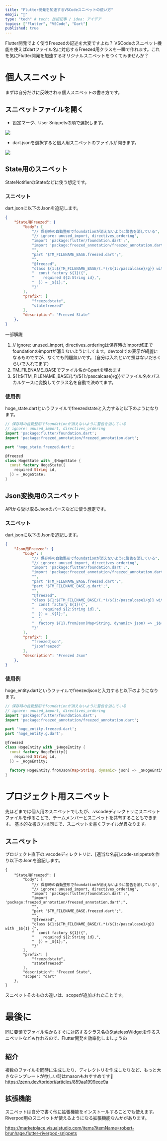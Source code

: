 ```yaml
---
title: "Flutter開発を加速するVSCodeスニペットの使い方"
emoji: "👾"
type: "tech" # tech: 技術記事 / idea: アイデア
topics: ["Flutter", "VSCode", "Dart"]
published: true
---
```

Flutter開発でよく使うFreezedの記述を大変ですよね？
VSCodeのスニペット機能を使えばdartファイル名に対応するFreezed用クラスを一瞬で作れます。これを気にFlutter開発を加速するオリジナルスニペットをつくてみませんか？

# 個人スニペット
まずは自分だけに反映される個人スニペットの書き方です。

## スニペットファイルを開く
- 設定マーク、User Snippetsの順で選択します。

![](/images/SCR-20230209-xah.png)

- dart.jsonを選択すると個人用スニペットのファイルが開きます。

![](/images/SCR-20230209-xas.png)


## State用のスニペット
StateNotifierのStateなどに使う想定です。
### スニペット
dart.jsonに以下のJsonを追記します。
```json:dart.json
{
    "State用Freezed": {
        "body": [
            "// 保存時の自動整形でfoundationが消えないように警告を消している",
            "// ignore: unused_import, directives_ordering",
            "import 'package:flutter/foundation.dart';",
            "import 'package:freezed_annotation/freezed_annotation.dart';",
            "",
            "part '$TM_FILENAME_BASE.freezed.dart';",
            "",
            "@freezed",
            "class ${1:${TM_FILENAME_BASE/(.*)/${1:/pascalcase}/g}} with _$${1} {",
            "  const factory ${1}({",
            "    required ${2:String id},",
            "  }) = _${1};",
            "}"
        ],
        "prefix": [
            "freezedstate",
            "statefreezed"
        ],
        "description": "Freezed State"
    },
}
```

一部解説
1. // ignore: unused_import, directives_orderingは保存時のimport修正でfoundationのimportが消えないようにしてます。devtoolでの表示が綺麗になるものですが、なくても問題無いです。（自分は入れといて損はないだろくらいで入れてます）
2. TM_FILENAME_BASEでファイル名からpartを埋めます
3. ${1:${TM_FILENAME_BASE/(.*)/${1:/pascalcase}/g}}でファイル名をパスカルケースに変換してクラス名を自動で決めてます。

### 使用例
hoge_state.dartというファイルでfreezedstateと入力すると以下のようになります。
```dart:hoge_state.dart
// 保存時の自動整形でfoundationが消えないように警告を消している
// ignore: unused_import, directives_ordering
import 'package:flutter/foundation.dart';
import 'package:freezed_annotation/freezed_annotation.dart';

part 'hoge_state.freezed.dart';

@freezed
class HogeState with _$HogeState {
  const factory HogeState({
    required String id,
  }) = _HogeState;
}
```
## Json変換用のスニペット
APIから受け取るJsonのパースなどに使う想定です。
### スニペット
dart.jsonに以下のJsonを追記します。
```json:dart.json
{
    "Json用Freezed": {
        "body": [
            "// 保存時の自動整形でfoundationが消えないように警告を消している",
            "// ignore: unused_import, directives_ordering",
            "import 'package:flutter/foundation.dart';",
            "import 'package:freezed_annotation/freezed_annotation.dart';",
            "",
            "part '$TM_FILENAME_BASE.freezed.dart';",
            "part '$TM_FILENAME_BASE.g.dart';",
            "",
            "@freezed",
            "class ${1:${TM_FILENAME_BASE/(.*)/${1:/pascalcase}/g}} with _$${1} {",
            "  const factory ${1}({",
            "    required ${2:String id},",
            "  }) = _${1};",
            "  ",
            "  factory ${1}.fromJson(Map<String, dynamic> json) => _$${1}FromJson(json);",
            "}"
        ],
        "prefix": [
            "freezedjson",
            "jsonfreezed"
        ],
        "description": "Freezed Json"
    },
}
```
### 使用例
hoge_entity.dartというファイルでfreezedjsonと入力すると以下のようになります。
```dart:hoge_entity.dart
// 保存時の自動整形でfoundationが消えないように警告を消している
// ignore: unused_import, directives_ordering
import 'package:flutter/foundation.dart';
import 'package:freezed_annotation/freezed_annotation.dart';

part 'hoge_entity.freezed.dart';
part 'hoge_entity.g.dart';

@freezed
class HogeEntity with _$HogeEntity {
  const factory HogeEntity({
    required String id,
  }) = _HogeEntity;
  
  factory HogeEntity.fromJson(Map<String, dynamic> json) => _$HogeEntityFromJson(json);
}
```

# プロジェクト用スニペット
先ほどまでは個人用のスニペットでしたが、.vscodeディレクトリにスニペットファイルを作ることで、チームメンバーとスニペットを共有することもできます。
基本的な書き方は同じで、スニペットを書くファイルが異なります。

## スニペット
プロジェクト直下の.vscodeディレクトリに、[適当な名前].code-snippetsを作り以下のJsonを追記します。
```json:.vscode/freezed.code-snippets
{
    "State用Freezed": {
        "body": [
            "// 保存時の自動整形でfoundationが消えないように警告を消している",
            "// ignore: unused_import, directives_ordering",
            "import 'package:flutter/foundation.dart';",
            "import 'package:freezed_annotation/freezed_annotation.dart';",
            "",
            "part '$TM_FILENAME_BASE.freezed.dart';",
            "",
            "@freezed",
            "class ${1:${TM_FILENAME_BASE/(.*)/${1:/pascalcase}/g}} with _$${1} {",
            "  const factory ${1}({",
            "    required ${2:String id},",
            "  }) = _${1};",
            "}"
        ],
        "prefix": [
            "freezedstate",
            "statefreezed"
        ],
        "description": "Freezed State",
        "scope": "dart"
    },
}
```
スニペットそのものの違いは、scopeが追加されたことです。

# 最後に
同じ要領でファイル名からすぐに対応するクラス名のStatelessWidgetを作るスニペットなども作れるので、Flutter開発を効率化しましょう👍

## 紹介
複数のファイルを同時に生成したり、ディレクトリを作成したりなど、もっと大きなテンプレートが欲しい時はmasonもおすすめです🧱
https://zenn.dev/toridori/articles/859aa1999ece9a

## 拡張機能
スニペットは自分で書く他に拡張機能をインストールすることでも使えます。
Riverpod用のスニペットが使えるようになる拡張機能なんかがあります。

https://marketplace.visualstudio.com/items?itemName=robert-brunhage.flutter-riverpod-snippets